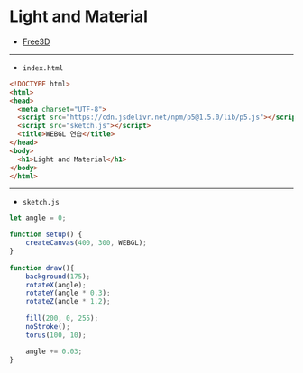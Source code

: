 # Light and Material

- [Free3D](https://free3d.com/)

---
 
- `index.html`

```html
<!DOCTYPE html>
<html>
<head>
  <meta charset="UTF-8">
  <script src="https://cdn.jsdelivr.net/npm/p5@1.5.0/lib/p5.js"></script>
  <script src="sketch.js"></script>
  <title>WEBGL 연습</title>
</head>
<body>
  <h1>Light and Material</h1>
</body>
</html>
```

---

- `sketch.js`

```javascript
let angle = 0;

function setup() {
    createCanvas(400, 300, WEBGL); 
}
  
function draw(){
    background(175);
    rotateX(angle);
    rotateY(angle * 0.3);
    rotateZ(angle * 1.2);
    
    fill(200, 0, 255);
    noStroke();
    torus(100, 10);

    angle += 0.03;
}
```
